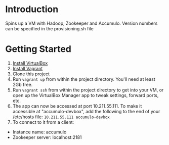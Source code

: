 # Introduction

Spins up a VM with Hadoop, Zookeeper and Accumulo.  Version numbers can be specified in the provisioning.sh file

# Getting Started

1. [Install VirtualBox](https://www.virtualbox.org/wiki/Downloads)
2. [Install Vagrant](http://downloads.vagrantup.com)
3. Clone this project
4. Run ```vagrant up``` from within the project directory. You'll need at least 2Gb free.
5. Run ```vagrant ssh``` from within the project directory to get into your VM, or open up the VirtualBox
   Manager app to tweak settings, forward ports, etc.
6. The app can now be accessed at port 10.211.55.111. To make it accessible at "accumulo-devbox", add
   the following to the end of your /etc/hosts file: ```10.211.55.111 accumulo-devbox```
7. To connect to it from a client:
  - Instance name: accumulo
  - Zookeeper server: localhost:2181
